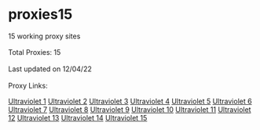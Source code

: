 # proxies15

15 working proxy sites


Total Proxies: 15
ㅤ

Last updated on 12/04/22
ㅤ

Proxy Links:
ㅤ

[Ultraviolet 1](https://ultraviolet1.proxies15.repl.co)
[Ultraviolet 2](https://ultraviolet2.proxies15.repl.co)
[Ultraviolet 3](https://ultraviolet3.proxies15.repl.co)
[Ultraviolet 4](https://ultraviolet4.proxies15.repl.co)
[Ultraviolet 5](https://ultraviolet5.proxies15.repl.co)
[Ultraviolet 6](https://ultraviolet6.proxies15.repl.co)
[Ultraviolet 7](https://ultraviolet7.proxies15.repl.co)
[Ultraviolet 8](https://ultraviolet8.proxies15.repl.co)
[Ultraviolet 9](https://ultraviolet9.proxies15.repl.co)
[Ultraviolet 10](https://ultraviolet10.proxies15.repl.co)
[Ultraviolet 11](https://ultraviolet11.proxies15.repl.co)
[Ultraviolet 12](https://ultraviolet12.proxies15.repl.co)
[Ultraviolet 13](https://ultraviolet13.proxies15.repl.co)
[Ultraviolet 14](https://ultraviolet14.proxies15.repl.co)
[Ultraviolet 15](https://ultraviolet15.proxies15.repl.co)

